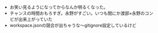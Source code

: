 - お笑い見るようになってからなんか明るくなった。
- チャンスの時間おもろすぎ。永野がすごい。いつも間にか渡部×永野のコンビが出来上がっていた
- workspace.jsonの競合が出ちゃうな～gitignore設定しているけど